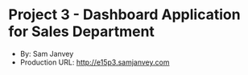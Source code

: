 # Project 3 - Dashboard Application for Sales Department

-   By: Sam Janvey
-   Production URL: <http://e15p3.samjanvey.com>
